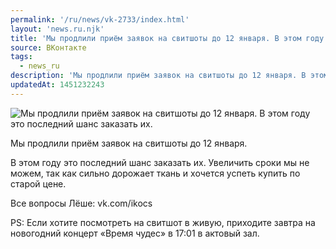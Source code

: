 ```yaml
---
permalink: '/ru/news/vk-2733/index.html'
layout: 'news.ru.njk'
title: 'Мы продлили приём заявок на свитшоты до 12 января. В этом году это последний шанс заказать их.'
source: ВКонтакте
tags:
  - news_ru
description: 'Мы продлили приём заявок на свитшоты до 12 января. В этом году это последний шанс заказать их.'
updatedAt: 1451232243
---
```

![Мы продлили приём заявок на свитшоты до 12 января. В этом году это последний шанс заказать их.](https://sun9-41.userapi.com/impf/c628216/v628216914/332a1/2t6ql-GUkfs.jpg?size=1280x1024&quality=96&proxy=1&sign=169871050961343c36a3c9ee2b9141f6&c_uniq_tag=2RVSbDof6tYXCJmVm_0IihMnUmcKQUuNdR2cdZWnO10&type=album)

Мы продлили приём заявок на свитшоты до 12 января.

В этом году это последний шанс заказать их. Увеличить сроки мы не можем, так как сильно дорожает ткань и хочется успеть купить по старой цене.

Все вопросы Лёше: vk.com/ikocs

PS: Если хотите посмотреть на свитшот в живую, приходите завтра на новогодний концерт «Время чудес» в 17:01 в актовый зал.
